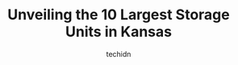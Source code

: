 ---
layout: ampstory
image: https://i0.wp.com/paketmu.com/wp-content/uploads/2023/06/istorage-self-storage-0-in-kansas-1686370652.jpeg?resize=640,853
author: techidn
featured: false
description: Explore the diverse Storage Unit scene in Kansas, home to an incredible selection of 10 establishments catering to every taste. Whether youre in search of iconic favorites or undiscovered t
title: Unveiling the 10 Largest Storage Units in Kansas
cover:
   title: Unveiling the 10 Largest Storage Units in Kansas
   subtitle: RICKPATE
   background: https://paketmu.com/wp-content/uploads/2023/06/istorage-self-storage-0-in-kansas-1686370652.jpeg

pages: 
 - layout: thirds
   top: <h1>#1 Extra Space Storage</h1>
   bottom: "<p>This space was very clean, stayed dry and very secure, we had no problems at all. Time had gotten away from us after we notified the office we would move out at the end o</p>"
   background: https://paketmu.com/wp-content/uploads/2023/06/istorage-self-storage-1-in-kansas-1686370654.jpeg
   backgroundblur: true
 - layout: thirds
   top: <h1>#2 Extra Space Storage</h1>
   bottom: "<p>Best costumer service I received in KC when looking for storage units! I went searching to many other storage places in KC  but none of them were as friendly or as nice a</p>"
   background: https://paketmu.com/wp-content/uploads/2023/06/istorage-self-storage-2-in-kansas-1686370655.jpeg
   cta:
      link: https://paketmu.com/unveiling-the-10-largest-storage-units-in-kansas/
      text: Unveiling the 10 Largest Storage Units in Kansas
 - layout: thirds
   top: <h1>#3 Simply Self Storage</h1>
   bottom: "<p>This is the most reasonable and secure place I ever use plus the staff is very friendly and efficient</p>"
   background: https://paketmu.com/wp-content/uploads/2023/06/istorage-self-storage-3-in-kansas-1686370656.jpeg
   cta:
      link: https://paketmu.com/unveiling-the-10-largest-storage-units-in-kansas/
      text: Unveiling the 10 Largest Storage Units in Kansas
 - layout: thirds
   top: <h1>#4 iStorage Self Storage</h1>
   bottom: "<p>7221 State Ave, Kansas City, KS 66112, United States</p>"
   background: https://images.unsplash.com/photo-1489648022186-8f49310909a0?ixlib=rb-4.0.3&ixid=MnwxMjA3fDB8MHxwaG90by1wYWdlfHx8fGVufDB8fHx8&auto=format&fit=crop&w=640&h=853&q=80
   cta:
      link: https://paketmu.com/unveiling-the-10-largest-storage-units-in-kansas/
      text: Unveiling the 10 Largest Storage Units in Kansas
 - layout: thirds
   top: <h1>#5 iStorage Self Storage</h1>
   bottom: "<p>235 N 78th St, Kansas City, KS 66112, United States</p>"
   background: https://images.unsplash.com/photo-1546497974-b213c9efb599?ixlib=rb-4.0.3&ixid=MnwxMjA3fDB8MHxwaG90by1wYWdlfHx8fGVufDB8fHx8&auto=format&fit=crop&w=640&h=853&q=80
   cta:
      link: https://paketmu.com/unveiling-the-10-largest-storage-units-in-kansas/
      text: Unveiling the 10 Largest Storage Units in Kansas
 - layout: thirds
   top: <h1>#6 Simply Self Storage</h1>
   bottom: "<p>1201 N 130th St, Kansas City, KS 66109, United States</p>"
   background: https://images.unsplash.com/photo-1549241520-425e3dfc01cb?ixlib=rb-4.0.3&ixid=MnwxMjA3fDB8MHxwaG90by1wYWdlfHx8fGVufDB8fHx8&auto=format&fit=crop&w=640&h=853&q=80
   cta:
      link: https://paketmu.com/unveiling-the-10-largest-storage-units-in-kansas/
      text: Unveiling the 10 Largest Storage Units in Kansas
 - layout: thirds
   top: <h1>#7 StorageMart</h1>
   bottom: "<p>7401 State Ave, Kansas City, KS 66112, United States</p>"
   background: https://images.unsplash.com/photo-1618005182384-a83a8bd57fbe?ixlib=rb-4.0.3&ixid=MnwxMjA3fDB8MHxwaG90by1wYWdlfHx8fGVufDB8fHx8&auto=format&fit=crop&w=640&h=853&q=80
   cta:
      link: https://paketmu.com/unveiling-the-10-largest-storage-units-in-kansas/
      text: Unveiling the 10 Largest Storage Units in Kansas
 - layout: thirds
   middle: Continue reading...
   background: https://images.unsplash.com/photo-1620421680010-0766ff230392?ixlib=rb-4.0.3&ixid=MnwxMjA3fDB8MHxwaG90by1wYWdlfHx8fGVufDB8fHx8&auto=format&fit=crop&w=640&h=853&q=80
   cta:
      link: https://paketmu.com/unveiling-the-10-largest-storage-units-in-kansas/
      text: Unveiling the 10 Largest Storage Units in Kansas
      
---
